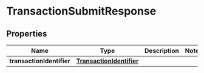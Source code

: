 

# TransactionSubmitResponse


## Properties

Name | Type | Description | Notes
------------ | ------------- | ------------- | -------------
**transactionIdentifier** | [**TransactionIdentifier**](TransactionIdentifier.md) |  | 



